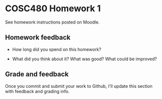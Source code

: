 # COSC480 Homework 1

See homework instructions posted on Moodle.

## Homework feedback

 * How long did you spend on this homework?

 * What did you think about it?  What was good?  What could be improved?

## Grade and feedback

Once you commit and submit your work to Github, I'll update this section with feedback and grading info.
